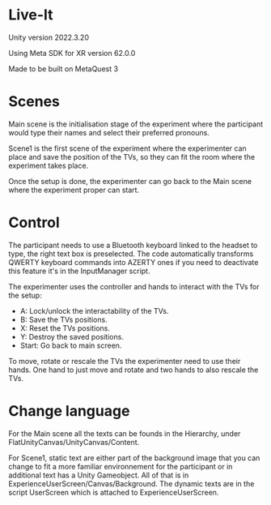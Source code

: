 # Live-It
Unity version 2022.3.20

Using Meta SDK for XR version 62.0.0

Made to be built on MetaQuest 3
# Scenes
Main scene is the initialisation stage of the experiment where the participant would type their names and select their preferred pronouns.

Scene1 is the first scene of the experiment where the experimenter can place and save the position of the TVs, so they can fit the room where the experiment takes place.

Once the setup is done, the experimenter can go back to the Main scene where the experiment proper can start.
# Control
The participant needs to use a Bluetooth keyboard linked to the headset to type, the right text box is preselected. The code automatically transforms QWERTY keyboard commands into AZERTY ones if you need to deactivate this feature it's in the InputManager script.

The experimenter uses the controller and hands to interact with the TVs for the setup:
- A: Lock/unlock the interactability of the TVs.
- B: Save the TVs positions.
- X: Reset the TVs positions.
- Y: Destroy the saved positions.
- Start: Go back to main screen.

To move, rotate or rescale the TVs the experimenter need to use their hands. One hand to just move and rotate and two hands to also rescale the TVs.
# Change language
For the Main scene all the texts can be founds in the Hierarchy, under FlatUnityCanvas/UnityCanvas/Content.

For Scene1, static text are either part of the background image that you can change to fit a more familiar environnement for the participant or in additional text has a Unity Gameobject. All of that is in ExperienceUserScreen/Canvas/Background. The dynamic texts are in the script UserScreen which is attached to ExperienceUserScreen.
